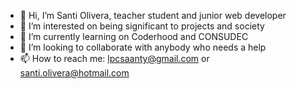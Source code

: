 - 👋 Hi, I’m Santi Olivera, teacher student and junior web developer
- 👀 I’m interested on being significant to projects and society
- 🌱 I’m currently learning on Coderhood and CONSUDEC
- 💞️ I’m looking to collaborate with anybody who needs a help
- 📫 How to reach me: lpcsaanty@gmail.com or santi.olivera@hotmail.com
